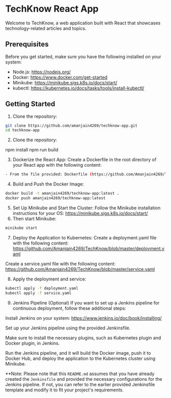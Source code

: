 # TechKnow React App

Welcome to TechKnow, a web application built with React that showcases technology-related articles and topics.

## Prerequisites

Before you get started, make sure you have the following installed on your system:

- Node.js: https://nodejs.org/
- Docker: https://www.docker.com/get-started
- Minikube: https://minikube.sigs.k8s.io/docs/start/
- kubectl: https://kubernetes.io/docs/tasks/tools/install-kubectl/

## Getting Started

1. Clone the repository:

```bash
git clone https://github.com/amanjain4269/techknow-app.git
cd techknow-app
```

2. Clone the repository:

npm install
npm run build

3. Dockerize the React App:
Create a Dockerfile in the root directory of your React app with the following content:

```bash
- From the file provided: Dockerfile (https://github.com/Amanjain4269/TechKnow/blob/master/Dockerfile)
```

4. Build and Push the Docker Image:

```bash
docker build -t amanjain4269/techknow-app:latest .
docker push amanjain4269/techknow-app:latest
```

5. Set Up Minikube and Start the Cluster:
Follow the Minikube installation instructions for your OS: https://minikube.sigs.k8s.io/docs/start/
6. Then start Minikube:
```bash
minikube start
```

7. Deploy the Application to Kubernetes:
Create a deployment.yaml file with the following content: https://github.com/Amanjain4269/TechKnow/blob/master/deployment.yaml

Create a service.yaml file with the following content: https://github.com/Amanjain4269/TechKnow/blob/master/service.yaml

8. Apply the deployment and service:
```bash
kubectl apply -f deployment.yaml
kubectl apply -f service.yaml
```

9. Jenkins Pipeline (Optional)
If you want to set up a Jenkins pipeline for continuous deployment, follow these additional steps:

Install Jenkins on your system: https://www.jenkins.io/doc/book/installing/

Set up your Jenkins pipeline using the provided Jenkinsfile.

Make sure to install the necessary plugins, such as Kubernetes plugin and Docker plugin, in Jenkins.

Run the Jenkins pipeline, and it will build the Docker image, push it to Docker Hub, and deploy the application to the Kubernetes cluster using Minikube.

**Note: Please note that this `README.md` assumes that you have already created the `Jenkinsfile` and provided the necessary configurations for the Jenkins pipeline. If not, you can refer to the earlier provided Jenkinsfile template and modify it to fit your project's requirements.

